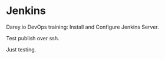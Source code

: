 # Jenkins
Darey.io DevOps training: Install and Configure Jenkins Server.

Test publish over ssh.

Just testing.
